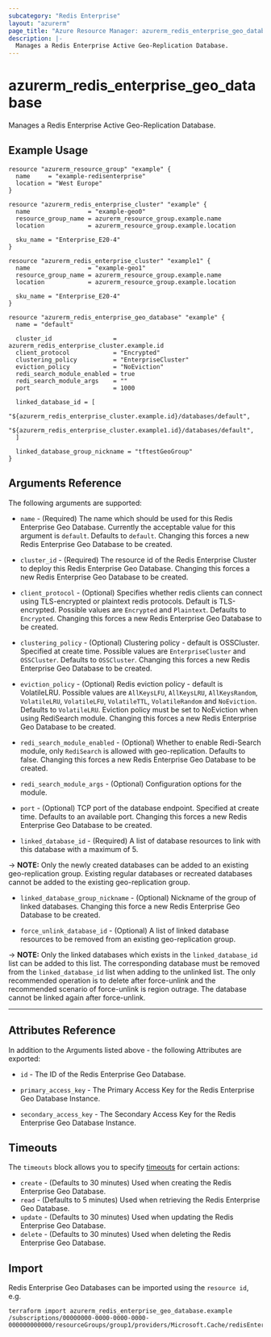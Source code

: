 ```yaml
---
subcategory: "Redis Enterprise"
layout: "azurerm"
page_title: "Azure Resource Manager: azurerm_redis_enterprise_geo_database"
description: |-
  Manages a Redis Enterprise Active Geo-Replication Database.
---
```


# azurerm_redis_enterprise_geo_database

Manages a Redis Enterprise Active Geo-Replication Database.

## Example Usage

```hcl
resource "azurerm_resource_group" "example" {
  name     = "example-redisenterprise"
  location = "West Europe"
}

resource "azurerm_redis_enterprise_cluster" "example" {
  name                = "example-geo0"
  resource_group_name = azurerm_resource_group.example.name
  location            = azurerm_resource_group.example.location

  sku_name = "Enterprise_E20-4"
}

resource "azurerm_redis_enterprise_cluster" "example1" {
  name                = "example-geo1"
  resource_group_name = azurerm_resource_group.example.name
  location            = azurerm_resource_group.example.location

  sku_name = "Enterprise_E20-4"
}

resource "azurerm_redis_enterprise_geo_database" "example" {
  name = "default"

  cluster_id                 = azurerm_redis_enterprise_cluster.example.id
  client_protocol            = "Encrypted"
  clustering_policy          = "EnterpriseCluster"
  eviction_policy            = "NoEviction"
  redi_search_module_enabled = true
  redi_search_module_args    = ""
  port                       = 1000

  linked_database_id = [
    "${azurerm_redis_enterprise_cluster.example.id}/databases/default",
    "${azurerm_redis_enterprise_cluster.example1.id}/databases/default",
  ]

  linked_database_group_nickname = "tftestGeoGroup"
}
```

## Arguments Reference

The following arguments are supported:

* `name` - (Required) The name which should be used for this Redis Enterprise Geo Database. Currently the acceptable value for this argument is `default`. Defaults to `default`. Changing this forces a new Redis Enterprise Geo Database to be created.

* `cluster_id` - (Required) The resource id of the Redis Enterprise Cluster to deploy this Redis Enterprise Geo Database. Changing this forces a new Redis Enterprise Geo Database to be created.

* `client_protocol` - (Optional) Specifies whether redis clients can connect using TLS-encrypted or plaintext redis protocols. Default is TLS-encrypted. Possible values are `Encrypted` and `Plaintext`. Defaults to `Encrypted`. Changing this forces a new Redis Enterprise Geo Database to be created.

* `clustering_policy` - (Optional) Clustering policy - default is OSSCluster. Specified at create time. Possible values are `EnterpriseCluster` and `OSSCluster`. Defaults to `OSSCluster`. Changing this forces a new Redis Enterprise Geo Database to be created.

* `eviction_policy` - (Optional) Redis eviction policy - default is VolatileLRU. Possible values are `AllKeysLFU`, `AllKeysLRU`, `AllKeysRandom`, `VolatileLRU`, `VolatileLFU`, `VolatileTTL`, `VolatileRandom` and `NoEviction`. Defaults to `VolatileLRU`. Eviction policy must be set to NoEviction when using RediSearch module. Changing this forces a new Redis Enterprise Geo Database to be created.

* `redi_search_module_enabled` - (Optional) Whether to enable Redi-Search module, only `RediSearch` is allowed with geo-replication. Defaults to false. Changing this forces a new Redis Enterprise Geo Database to be created.

* `redi_search_module_args` - (Optional) Configuration options for the module. 

* `port` - (Optional) TCP port of the database endpoint. Specified at create time. Defaults to an available port. Changing this forces a new Redis Enterprise Geo Database to be created.

* `linked_database_id` - (Required) A list of database resources to link with this database with a maximum of 5.

-> **NOTE:** Only the newly created databases can be added to an existing geo-replication group. Existing regular databases or recreated databases cannot be added to the existing geo-replication group.

* `linked_database_group_nickname` - (Optional) Nickname of the group of linked databases. Changing this force a new Redis Enterprise Geo Database to be created.

* `force_unlink_database_id`  - (Optional) A list of linked database resources to be removed from an existing geo-replication group. 

-> **NOTE:** Only the linked databases which exists in the `linked_database_id` list can be added to this list. The corresponding database must be removed from the `linked_database_id` list when adding to the unlinked list. The only recommended operation is to delete after force-unlink and the recommended scenario of force-unlink is region outrage. The database cannot be linked again after force-unlink.

---

## Attributes Reference

In addition to the Arguments listed above - the following Attributes are exported:

* `id` - The ID of the Redis Enterprise Geo Database.

* `primary_access_key` - The Primary Access Key for the Redis Enterprise Geo Database Instance.

* `secondary_access_key` - The Secondary Access Key for the Redis Enterprise Geo Database Instance.

## Timeouts

The `timeouts` block allows you to specify [timeouts](https://www.terraform.io/docs/configuration/resources.html#timeouts) for certain actions:

* `create` - (Defaults to 30 minutes) Used when creating the Redis Enterprise Geo Database.
* `read` - (Defaults to 5 minutes) Used when retrieving the Redis Enterprise Geo Database.
* `update` - (Defaults to 30 minutes) Used when updating the Redis Enterprise Geo Database.
* `delete` - (Defaults to 30 minutes) Used when deleting the Redis Enterprise Geo Database.

## Import

Redis Enterprise Geo Databases can be imported using the `resource id`, e.g.

```shell
terraform import azurerm_redis_enterprise_geo_database.example /subscriptions/00000000-0000-0000-0000-000000000000/resourceGroups/group1/providers/Microsoft.Cache/redisEnterprise/cluster1/databases/database1
```

